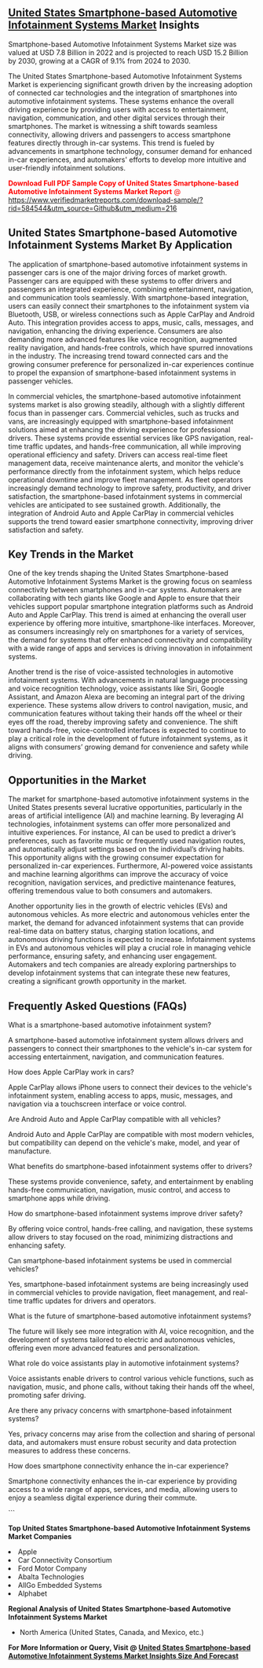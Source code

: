 <h2><a href="https://www.verifiedmarketreports.com/download-sample/?rid=584544&amp;utm_source=Github&amp;utm_medium=216" target="_blank">United States Smartphone-based Automotive Infotainment Systems Market</a> Insights</h2><p>Smartphone-based Automotive Infotainment Systems Market size was valued at USD 7.8 Billion in 2022 and is projected to reach USD 15.2 Billion by 2030, growing at a CAGR of 9.1% from 2024 to 2030.</p><p><p>The United States Smartphone-based Automotive Infotainment Systems Market is experiencing significant growth driven by the increasing adoption of connected car technologies and the integration of smartphones into automotive infotainment systems. These systems enhance the overall driving experience by providing users with access to entertainment, navigation, communication, and other digital services through their smartphones. The market is witnessing a shift towards seamless connectivity, allowing drivers and passengers to access smartphone features directly through in-car systems. This trend is fueled by advancements in smartphone technology, consumer demand for enhanced in-car experiences, and automakers' efforts to develop more intuitive and user-friendly infotainment solutions. <p><span class=""><span style="color: #ff0000;"><strong>Download Full PDF Sample Copy of United States Smartphone-based Automotive Infotainment Systems Market Report</strong> @ </span><a href="https://www.verifiedmarketreports.com/download-sample/?rid=584544&amp;utm_source=Github&amp;utm_medium=216" target="_blank">https://www.verifiedmarketreports.com/download-sample/?rid=584544&amp;utm_source=Github&amp;utm_medium=216</a></span></p></p><h2>United States Smartphone-based Automotive Infotainment Systems Market By Application</h2><p>The application of smartphone-based automotive infotainment systems in passenger cars is one of the major driving forces of market growth. Passenger cars are equipped with these systems to offer drivers and passengers an integrated experience, combining entertainment, navigation, and communication tools seamlessly. With smartphone-based integration, users can easily connect their smartphones to the infotainment system via Bluetooth, USB, or wireless connections such as Apple CarPlay and Android Auto. This integration provides access to apps, music, calls, messages, and navigation, enhancing the driving experience. Consumers are also demanding more advanced features like voice recognition, augmented reality navigation, and hands-free controls, which have spurred innovations in the industry. The increasing trend toward connected cars and the growing consumer preference for personalized in-car experiences continue to propel the expansion of smartphone-based infotainment systems in passenger vehicles.</p><p>In commercial vehicles, the smartphone-based automotive infotainment systems market is also growing steadily, although with a slightly different focus than in passenger cars. Commercial vehicles, such as trucks and vans, are increasingly equipped with smartphone-based infotainment solutions aimed at enhancing the driving experience for professional drivers. These systems provide essential services like GPS navigation, real-time traffic updates, and hands-free communication, all while improving operational efficiency and safety. Drivers can access real-time fleet management data, receive maintenance alerts, and monitor the vehicle's performance directly from the infotainment system, which helps reduce operational downtime and improve fleet management. As fleet operators increasingly demand technology to improve safety, productivity, and driver satisfaction, the smartphone-based infotainment systems in commercial vehicles are anticipated to see sustained growth. Additionally, the integration of Android Auto and Apple CarPlay in commercial vehicles supports the trend toward easier smartphone connectivity, improving driver satisfaction and safety.</p><h2>Key Trends in the Market</h2><p>One of the key trends shaping the United States Smartphone-based Automotive Infotainment Systems Market is the growing focus on seamless connectivity between smartphones and in-car systems. Automakers are collaborating with tech giants like Google and Apple to ensure that their vehicles support popular smartphone integration platforms such as Android Auto and Apple CarPlay. This trend is aimed at enhancing the overall user experience by offering more intuitive, smartphone-like interfaces. Moreover, as consumers increasingly rely on smartphones for a variety of services, the demand for systems that offer enhanced connectivity and compatibility with a wide range of apps and services is driving innovation in infotainment systems.</p><p>Another trend is the rise of voice-assisted technologies in automotive infotainment systems. With advancements in natural language processing and voice recognition technology, voice assistants like Siri, Google Assistant, and Amazon Alexa are becoming an integral part of the driving experience. These systems allow drivers to control navigation, music, and communication features without taking their hands off the wheel or their eyes off the road, thereby improving safety and convenience. The shift toward hands-free, voice-controlled interfaces is expected to continue to play a critical role in the development of future infotainment systems, as it aligns with consumers’ growing demand for convenience and safety while driving.</p><h2>Opportunities in the Market</h2><p>The market for smartphone-based automotive infotainment systems in the United States presents several lucrative opportunities, particularly in the areas of artificial intelligence (AI) and machine learning. By leveraging AI technologies, infotainment systems can offer more personalized and intuitive experiences. For instance, AI can be used to predict a driver’s preferences, such as favorite music or frequently used navigation routes, and automatically adjust settings based on the individual’s driving habits. This opportunity aligns with the growing consumer expectation for personalized in-car experiences. Furthermore, AI-powered voice assistants and machine learning algorithms can improve the accuracy of voice recognition, navigation services, and predictive maintenance features, offering tremendous value to both consumers and automakers.</p><p>Another opportunity lies in the growth of electric vehicles (EVs) and autonomous vehicles. As more electric and autonomous vehicles enter the market, the demand for advanced infotainment systems that can provide real-time data on battery status, charging station locations, and autonomous driving functions is expected to increase. Infotainment systems in EVs and autonomous vehicles will play a crucial role in managing vehicle performance, ensuring safety, and enhancing user engagement. Automakers and tech companies are already exploring partnerships to develop infotainment systems that can integrate these new features, creating a significant growth opportunity in the market.</p><h2>Frequently Asked Questions (FAQs)</h2><p>What is a smartphone-based automotive infotainment system?</p><p>A smartphone-based automotive infotainment system allows drivers and passengers to connect their smartphones to the vehicle's in-car system for accessing entertainment, navigation, and communication features.</p><p>How does Apple CarPlay work in cars?</p><p>Apple CarPlay allows iPhone users to connect their devices to the vehicle's infotainment system, enabling access to apps, music, messages, and navigation via a touchscreen interface or voice control.</p><p>Are Android Auto and Apple CarPlay compatible with all vehicles?</p><p>Android Auto and Apple CarPlay are compatible with most modern vehicles, but compatibility can depend on the vehicle's make, model, and year of manufacture.</p><p>What benefits do smartphone-based infotainment systems offer to drivers?</p><p>These systems provide convenience, safety, and entertainment by enabling hands-free communication, navigation, music control, and access to smartphone apps while driving.</p><p>How do smartphone-based infotainment systems improve driver safety?</p><p>By offering voice control, hands-free calling, and navigation, these systems allow drivers to stay focused on the road, minimizing distractions and enhancing safety.</p><p>Can smartphone-based infotainment systems be used in commercial vehicles?</p><p>Yes, smartphone-based infotainment systems are being increasingly used in commercial vehicles to provide navigation, fleet management, and real-time traffic updates for drivers and operators.</p><p>What is the future of smartphone-based automotive infotainment systems?</p><p>The future will likely see more integration with AI, voice recognition, and the development of systems tailored to electric and autonomous vehicles, offering even more advanced features and personalization.</p><p>What role do voice assistants play in automotive infotainment systems?</p><p>Voice assistants enable drivers to control various vehicle functions, such as navigation, music, and phone calls, without taking their hands off the wheel, promoting safer driving.</p><p>Are there any privacy concerns with smartphone-based infotainment systems?</p><p>Yes, privacy concerns may arise from the collection and sharing of personal data, and automakers must ensure robust security and data protection measures to address these concerns.</p><p>How does smartphone connectivity enhance the in-car experience?</p><p>Smartphone connectivity enhances the in-car experience by providing access to a wide range of apps, services, and media, allowing users to enjoy a seamless digital experience during their commute.</p>```</p><p><strong>Top United States Smartphone-based Automotive Infotainment Systems Market Companies</strong></p><div data-test-id=""><p><li>Apple</li><li> Car Connectivity Consortium</li><li> Ford Motor Company</li><li> Abalta Technologies</li><li> AllGo Embedded Systems</li><li> Alphabet</li></p><div><strong>Regional Analysis of&nbsp;United States Smartphone-based Automotive Infotainment Systems Market</strong></div><ul><li dir="ltr"><p dir="ltr">North America&nbsp;(United States, Canada, and Mexico, etc.)</p></li></ul><p><strong>For More Information or Query, Visit @&nbsp;</strong><strong><a href="https://www.verifiedmarketreports.com/product/smartphone-based-automotive-infotainment-systems-market/?utm_source=Github&amp;utm_medium=216" target="_blank">United States Smartphone-based Automotive Infotainment Systems Market Insights Size And Forecast</a></strong></p></div>
